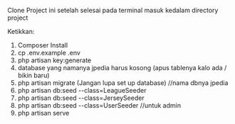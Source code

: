 Clone Project ini setelah selesai pada terminal masuk kedalam directory project

Ketikkan:

1. Composer Install
2. cp .env.example .env
3. php artisan key:generate
4. database yang namanya jpedia harus kosong (apus tablenya kalo ada / bikin baru)
5. php artisan migrate (Jangan lupa set up database) //nama dbnya jpedia
6. php artisan db:seed --class=LeagueSeeder
7. php artisan db:seed --class=JerseySeeder
8. php artisan db:seed --class=UserSeeder //untuk admin
9. php artisan serve
